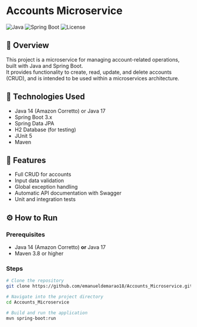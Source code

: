 # Accounts Microservice

![Java](https://img.shields.io/badge/Java-14%20%2F%2017-blue?style=flat&logo=java)
![Spring Boot](https://img.shields.io/badge/Spring%20Boot-3.0-green?style=flat&logo=springboot)
![License](https://img.shields.io/github/license/emanueldemarao18/Accounts_Microservice)

## 📌 Overview

This project is a microservice for managing account-related operations, built with Java and Spring Boot.  
It provides functionality to create, read, update, and delete accounts (CRUD), and is intended to be used within a microservices architecture.

## 🚀 Technologies Used

- Java 14 (Amazon Corretto) or Java 17  
- Spring Boot 3.x  
- Spring Data JPA  
- H2 Database (for testing)  
- JUnit 5  
- Maven

## 🧩 Features

- Full CRUD for accounts  
- Input data validation  
- Global exception handling  
- Automatic API documentation with Swagger  
- Unit and integration tests

## ⚙️ How to Run

### Prerequisites

- Java 14 (Amazon Corretto) **or** Java 17  
- Maven 3.8 or higher

### Steps

```bash
# Clone the repository
git clone https://github.com/emanueldemarao18/Accounts_Microservice.git

# Navigate into the project directory
cd Accounts_Microservice

# Build and run the application
mvn spring-boot:run
